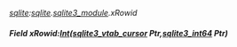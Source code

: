 _[sqlite](../../modules/sqlite/sqlite-module.md):[sqlite](../../modules/sqlite/sqlite-module.md).[sqlite3\_module](../../modules/sqlite/sqlite-sqlite3_module.md).xRowid_
##### Field xRowid:[Int](../../modules/wonkey/wonkey-types-int.md)([sqlite3_vtab_cursor](../../modules/sqlite/sqlite-sqlite3_vtab_cursor.md) Ptr,[sqlite3_int64](../../modules/sqlite/sqlite-sqlite3_int64.md) Ptr)
